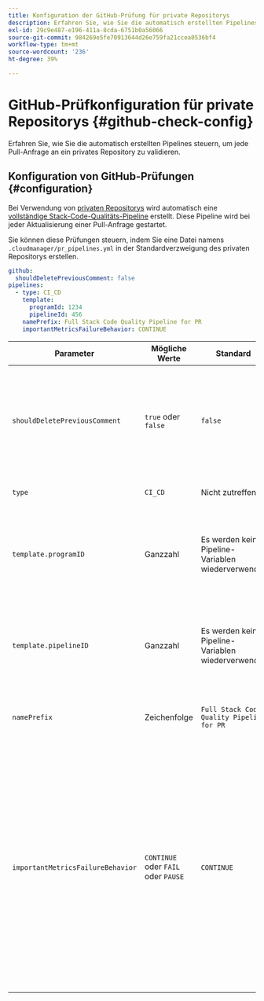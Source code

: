 ```yaml
---
title: Konfiguration der GitHub-Prüfung für private Repositorys
description: Erfahren Sie, wie Sie die automatisch erstellten Pipelines steuern, um jede Pull-Anfrage an ein privates Repository zu validieren.
exl-id: 29c9e487-e196-411a-8cda-6751b0a56066
source-git-commit: 984269e5fe70913644d26e759fa21ccea0536bf4
workflow-type: tm+mt
source-wordcount: '236'
ht-degree: 39%

---
```


# GitHub-Prüfkonfiguration für private Repositorys {#github-check-config}

Erfahren Sie, wie Sie die automatisch erstellten Pipelines steuern, um jede Pull-Anfrage an ein privates Repository zu validieren.

## Konfiguration von GitHub-Prüfungen {#configuration}

Bei Verwendung von [privaten Repositorys](private-repositories.md#using) wird automatisch eine [vollständige Stack-Code-Qualitäts-Pipeline](/help/overview/ci-cd-pipelines.md) erstellt. Diese Pipeline wird bei jeder Aktualisierung einer Pull-Anfrage gestartet.

Sie können diese Prüfungen steuern, indem Sie eine Datei namens `.cloudmanager/pr_pipelines.yml` in der Standardverzweigung des privaten Repositorys erstellen.

```yaml
github:
  shouldDeletePreviousComment: false
pipelines:
  - type: CI_CD
    template:
      programId: 1234
      pipelineId: 456
    namePrefix: Full Stack Code Quality Pipeline for PR 
    importantMetricsFailureBehavior: CONTINUE
```

| Parameter | Mögliche Werte | Standard | Beschreibung |
| --- | --- | --- | --- |
| `shouldDeletePreviousComment` | `true` oder `false` | `false` | Gibt an, ob nur der letzte Kommentar mit den Ergebnissen der Codescans für diese GitHub-Pull-Anforderung beibehalten werden soll oder ob alle beibehalten werden sollen. |
| `type` | `CI_CD` | Nicht zutreffend | Definiert das Verhalten einer CI/CD-Pipeline. |
| `template.programID` | Ganzzahl | Es werden keine Pipeline-Variablen wiederverwendet | Sie können die [Pipeline-Variablen](/help/getting-started/build-environment.md#pipeline-variables) wiederverwenden, die in einer vorhandenen Pipeline festgelegt sind, die von jedem PA automatisch erstellt wird. |
| `template.pipelineID` | Ganzzahl | Es werden keine Pipeline-Variablen wiederverwendet | Sie können die [Pipeline-Variablen](/help/getting-started/build-environment.md#pipeline-variables) wiederverwenden, die in einer vorhandenen Pipeline festgelegt sind, die von jedem PA automatisch erstellt wird. |
| `namePrefix` | Zeichenfolge | `Full Stack Code Quality Pipeline for PR` | Wird verwendet, um den Namen der automatisch erstellten Pipeline festzulegen. |
| `importantMetricsFailureBehavior` | `CONTINUE` oder `FAIL` oder `PAUSE` | `CONTINUE` | Legt das wichtige Metrikverhalten der Pipeline fest<br>`CONTINUE` = Wenn eine wichtige Metrik fehlschlägt, wechselt die Pipeline automatisch vorwärts.<br>`FAIL` = Die Pipeline endet mit dem Status FEHLGESCHLAGEN , wenn eine wichtige Metrik fehlschlägt.<br>`PAUSE` = Der Codescan-Schritt erhält einen WARING-Status, wenn eine wichtige Metrik fehlschlägt, und muss manuell fortgesetzt werden. |
